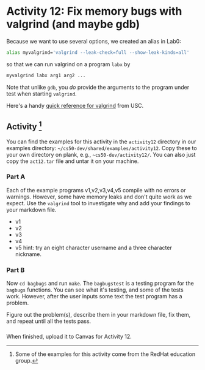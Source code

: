 # Activity 12: Fix memory bugs with valgrind (and maybe gdb)

Because we want to use several options, we created an alias in Lab0:
```bash
alias myvalgrind='valgrind --leak-check=full --show-leak-kinds=all'
```
so that we can run valgrind on a program `labx` by 

```bash
myvalgrind labx arg1 arg2 ...
```
Note that unlike `gdb`, you _do_ provide the arguments to the program under test when starting `valgrind`.

Here's a handy [quick reference for valgrind](https://bytes.usc.edu/cs103/wiki/valgrind.html) from USC.

## Activity [^1]

You can find the examples for this activity in the `activity12` directory in our examples directory:
`~/cs50-dev/shared/examples/activity12`.
Copy these to your own directory on plank, e.g., `~cs50-dev/activity12/`. You can also just copy the
`act12.tar` file and untar it on your machine.

### Part A

Each of the example programs v1,v2,v3,v4,v5 compile with no errors or warnings.
However, some have memory leaks and don't quite work as we
expect. Use the `valgrind` tool to investigate why and add your findings to your markdown file.

- v1
- v2
- v3
- v4
- v5 hint: try an eight character username and a three character nickname.

### Part B 

Now `cd bagbugs` and run `make`. The `bagbugstest` is a testing program for the `bagbugs` functions. 
You can see what it's testing, and some of the tests work. However, after the user inputs some text the 
test program has a problem.

Figure out the problem(s), describe them in your markdown file, fix them,
and repeat until all the tests pass.

###

When finished, upload it to Canvas for Activity 12.

[^1]: Some of the examples for this activity come from the RedHat education group.
